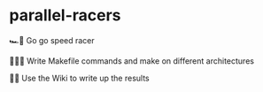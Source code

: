 # parallel-racers
🏎️💨 Go go speed racer 

👾👨‍💻 Write Makefile commands and make on different architectures

📖📝 Use the Wiki to write up the results
